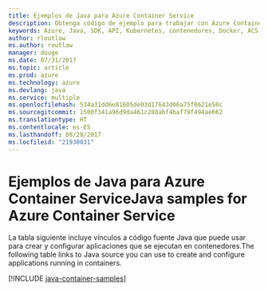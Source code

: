 ```yaml
---
title: Ejemplos de Java para Azure Container Service
description: Obtenga código de ejemplo para trabajar con Azure Container Service desde aplicaciones Java.
keywords: Azure, Java, SDK, API, Kubernetes, contenedores, Docker, ACS, registro, imágenes
author: rloutlaw
ms.author: routlaw
manager: douge
ms.date: 07/31/2017
ms.topic: article
ms.prod: azure
ms.technology: azure
ms.devlang: java
ms.service: multiple
ms.openlocfilehash: 534a31dd6e81605de03d17643d06a75f8621e50c
ms.sourcegitcommit: 1500f341a96d9da461c288abf4baf79f494ae662
ms.translationtype: HT
ms.contentlocale: es-ES
ms.lasthandoff: 08/28/2017
ms.locfileid: "21930831"
---
```

# <a name="java-samples-for-azure-container-service"></a><span data-ttu-id="43d63-104">Ejemplos de Java para Azure Container Service</span><span class="sxs-lookup"><span data-stu-id="43d63-104">Java samples for Azure Container Service</span></span>

<span data-ttu-id="43d63-105">La tabla siguiente incluye vínculos a código fuente Java que puede usar para crear y configurar aplicaciones que se ejecutan en contenedores.</span><span class="sxs-lookup"><span data-stu-id="43d63-105">The following table links to Java source you can use to create and configure applications running in containers.</span></span>

[!INCLUDE [java-container-samples](includes/java-container-samples.md)]